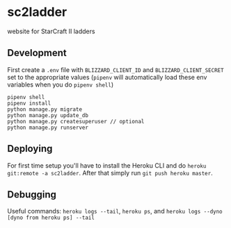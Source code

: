 # sc2ladder
website for StarCraft II ladders


## Development

First create a `.env` file with `BLIZZARD_CLIENT_ID` and `BLIZZARD_CLIENT_SECRET`
set to the appropriate values (`pipenv` will automatically load these env variables when you do `pipenv shell`)

```
pipenv shell
pipenv install
python manage.py migrate
python manage.py update_db
python manage.py createsuperuser // optional
python manage.py runserver
```

## Deploying

For first time setup you'll have to install the Heroku CLI and do
`heroku git:remote -a sc2ladder`. After that simply run `git push heroku master`.


## Debugging

Useful commands: `heroku logs --tail`, `heroku ps`, and `heroku logs --dyno [dyno from heroku ps] --tail
`
